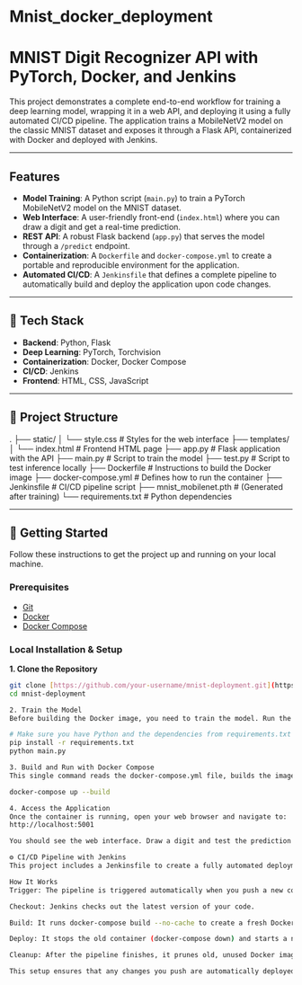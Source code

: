 # Mnist_docker_deployment

# MNIST Digit Recognizer API with PyTorch, Docker, and Jenkins

This project demonstrates a complete end-to-end workflow for training a deep learning model, wrapping it in a web API, and deploying it using a fully automated CI/CD pipeline. The application trains a MobileNetV2 model on the classic MNIST dataset and exposes it through a Flask API, containerized with Docker and deployed with Jenkins.

---

## Features

- **Model Training**: A Python script (`main.py`) to train a PyTorch MobileNetV2 model on the MNIST dataset.
- **Web Interface**: A user-friendly front-end (`index.html`) where you can draw a digit and get a real-time prediction.
- **REST API**: A robust Flask backend (`app.py`) that serves the model through a `/predict` endpoint.
- **Containerization**: A `Dockerfile` and `docker-compose.yml` to create a portable and reproducible environment for the application.
- **Automated CI/CD**: A `Jenkinsfile` that defines a complete pipeline to automatically build and deploy the application upon code changes.

---

## 🚀 Tech Stack

- **Backend**: Python, Flask
- **Deep Learning**: PyTorch, Torchvision
- **Containerization**: Docker, Docker Compose
- **CI/CD**: Jenkins
- **Frontend**: HTML, CSS, JavaScript

---

## 📂 Project Structure


.
├── static/
│   └── style.css         # Styles for the web interface
├── templates/
│   └── index.html        # Frontend HTML page
├── app.py                # Flask application with the API
├── main.py               # Script to train the model
├── test.py               # Script to test inference locally
├── Dockerfile            # Instructions to build the Docker image
├── docker-compose.yml    # Defines how to run the container
├── Jenkinsfile           # CI/CD pipeline script
├── mnist_mobilenet.pth   # (Generated after training)
└── requirements.txt      # Python dependencies


---

## 🏁 Getting Started

Follow these instructions to get the project up and running on your local machine.

### Prerequisites

- [Git](https://git-scm.com/)
- [Docker](https://www.docker.com/products/docker-desktop/)
- [Docker Compose](https://docs.docker.com/compose/install/)

### Local Installation & Setup

**1. Clone the Repository**
```bash
git clone [https://github.com/your-username/mnist-deployment.git](https://github.com/your-username/mnist-deployment.git)
cd mnist-deployment

2. Train the Model
Before building the Docker image, you need to train the model. Run the training script, which will create the mnist_mobilenet.pth file.

# Make sure you have Python and the dependencies from requirements.txt installed locally
pip install -r requirements.txt
python main.py

3. Build and Run with Docker Compose
This single command reads the docker-compose.yml file, builds the image from the Dockerfile, and starts the container.

docker-compose up --build

4. Access the Application
Once the container is running, open your web browser and navigate to:
http://localhost:5001

You should see the web interface. Draw a digit and test the prediction!

⚙️ CI/CD Pipeline with Jenkins
This project includes a Jenkinsfile to create a fully automated deployment pipeline.

How It Works
Trigger: The pipeline is triggered automatically when you push a new commit to the main branch of your Git repository.

Checkout: Jenkins checks out the latest version of your code.

Build: It runs docker-compose build --no-cache to create a fresh Docker image with the latest changes.

Deploy: It stops the old container (docker-compose down) and starts a new one from the newly built image (docker-compose up -d).

Cleanup: After the pipeline finishes, it prunes old, unused Docker images to save disk space.

This setup ensures that any changes you push are automatically deployed, creating a seamless and efficient workflow.